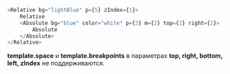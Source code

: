 ```js
<Relative bg="lightBlue" p={5} zIndex={1}>
    Relative
    <Absolute bg="blue" color="white" p={3} m={2} top={2} right={2}>
        Absolute
    </Absolute>
</Relative>
```

**template.space** и **template.breakpoints** в параметрах **top, right, bottom, left, zIndex** не поддерживаются.
